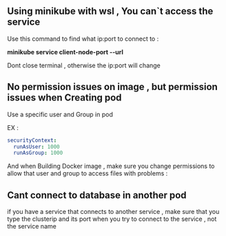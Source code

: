 ## Using minikube with wsl , You can`t access the service 
Use this command to find what ip:port to connect to : 

**minikube service client-node-port --url**

Dont close terminal , otherwise the ip:port will change

## No permission issues on image , but permission issues when Creating pod 

Use a specific user and Group in pod 

EX :
```YAML
securityContext:
  runAsUser: 1000
  runAsGroup: 1000
```
And when Building Docker image , make sure you change permissions to allow that user and group to access files with problems : 


## Cant connect to database in another pod
if you have a service that connects to another service , make sure that you type the clusterip and its port when you try to connect to the service , not the service name 
